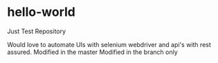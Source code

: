 # hello-world
Just Test Repository

Would love to automate UIs with selenium webdriver and api's with rest assured.
Modified in the master
Modified in the branch only
